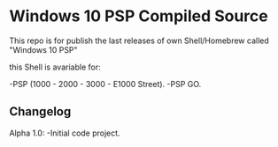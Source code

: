 # Windows 10 PSP Compiled Source

This repo is for publish the last releases of own Shell/Homebrew called "Windows 10 PSP"

this Shell is avariable for:
 
 -PSP (1000 - 2000 - 3000 - E1000 Street).
 -PSP GO.
  

Changelog
---------

Alpha 1.0:
 -Initial code project.
